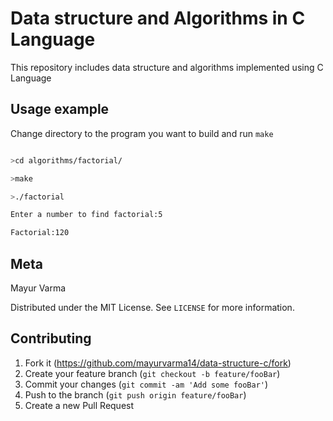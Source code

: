 # Data structure and Algorithms in C Language

This repository includes data structure and algorithms implemented using C Language

## Usage example

Change directory to the program you want to build and run `make`

```bash

>cd algorithms/factorial/

>make

>./factorial

Enter a number to find factorial:5

Factorial:120

```

## Meta

Mayur Varma

Distributed under the MIT License. See `LICENSE` for more information.

## Contributing

1. Fork it (<https://github.com/mayurvarma14/data-structure-c/fork>)
2. Create your feature branch (`git checkout -b feature/fooBar`)
3. Commit your changes (`git commit -am 'Add some fooBar'`)
4. Push to the branch (`git push origin feature/fooBar`)
5. Create a new Pull Request
